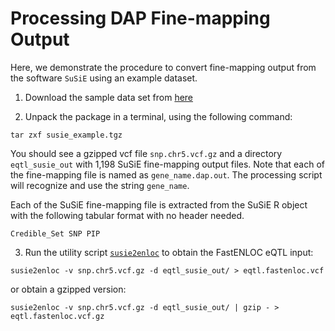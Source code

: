 # Processing DAP Fine-mapping Output 

Here, we demonstrate the procedure to convert fine-mapping output from the software ``SuSiE`` using an example dataset.

1. Download the sample data set from [here](https://github.com/xqwen/fastenloc/tree/master/sample_data/susie_example.tgz)

2. Unpack the package in a terminal, using the following command:

```
tar zxf susie_example.tgz
```
You should see a gzipped vcf file ``snp.chr5.vcf.gz`` and a directory ``eqtl_susie_out`` with 1,198 SuSiE fine-mapping output files. Note that each of the fine-mapping file is named as ``gene_name.dap.out``. The processing script will recognize and use the string ``gene_name``. 

Each of the SuSiE fine-mapping file is extracted from the SuSiE R object with the following tabular format with no header needed.

```
Credible_Set SNP PIP
```


3. Run the utility script [``susie2enloc``](https://github.com/xqwen/fastenloc/tree/master/utility/susie2enloc) to obtain the FastENLOC eQTL input:

```
susie2enloc -v snp.chr5.vcf.gz -d eqtl_susie_out/ > eqtl.fastenloc.vcf
```
or obtain a gzipped version:

```
susie2enloc -v snp.chr5.vcf.gz -d eqtl_susie_out/ | gzip - >  eqtl.fastenloc.vcf.gz
```
